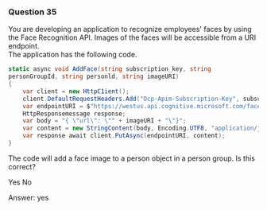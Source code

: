 ### Question 35

You are developing an application to recognize employees' faces by using the Face Recognition API. Images of the faces will be accessible from a URI endpoint.  
The application has the following code.

```csharp
static async void AddFace(string subscription_key, string
personGroupId, string personld, string imageURI)
{
	var client = new HttpC1ient();
	client.DefaultRequestHeaders.Add("Ocp-Apim-Subscription-Key", subscription_key);
	var endpointURI = $"https://westus.api.cognitive.microsoft.com/face/v1.Ø/persongroups/{personGroupId}/persons/{personId}/persistedFaces";
	HttpResponsemessage response;
	var body = "{ \"url\": \"" + imageURI + "\"}";
	var content = new StringContent(body, Encoding.UTF8, "application/json");
	var response await client.PutAsync(endpointURI, content);
}
```

The code will add a face image to a person object in a person group. Is this correct?

Yes
No

Answer: yes

